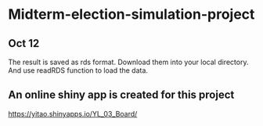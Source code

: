 # Midterm-election-simulation-project

## Oct 12
The result is saved as rds format. Download them into your local directory. And use readRDS function to load the data. 


## An online shiny app is created for this project

https://yitao.shinyapps.io/YL_03_Board/

